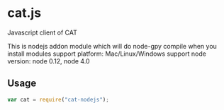 # cat.js
Javascript client of CAT

This is nodejs addon module which will do node-gpy compile when you install modules
support platform: Mac/Linux/Windows
support node version: node 0.12, node 4.0

## Usage

```javascript
var cat = require("cat-nodejs");
```	